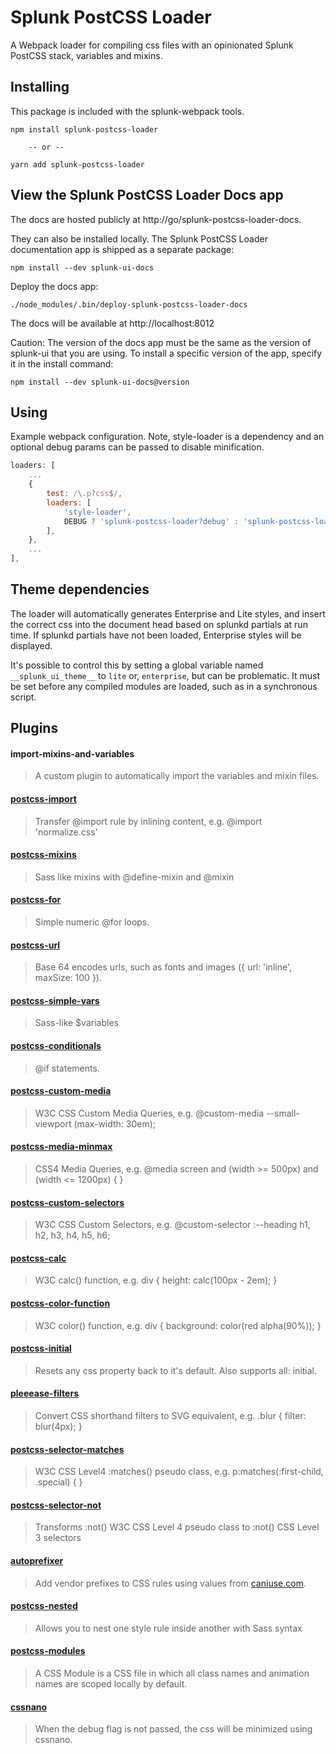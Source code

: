 Splunk PostCSS Loader
===============
A Webpack loader for compiling css files with an opinionated Splunk PostCSS stack, variables and
mixins.

Installing
-------
This package is included with the splunk-webpack tools.
```
npm install splunk-postcss-loader

    -- or --

yarn add splunk-postcss-loader
```

View the Splunk PostCSS Loader Docs app
------------
The docs are hosted publicly at http://go/splunk-postcss-loader-docs.

They can also be installed locally. The Splunk PostCSS Loader documentation app is shipped as a separate package:
```
npm install --dev splunk-ui-docs
```

Deploy the docs app:
```
./node_modules/.bin/deploy-splunk-postcss-loader-docs
```

The docs will be available at http://localhost:8012

Caution: The version of the docs app must be the same as the version of splunk-ui that you are using. To install a specific version of the app, specify it in the install command:
```
npm install --dev splunk-ui-docs@version
```

Using
-------
Example webpack configuration. Note, style-loader is a dependency and an optional debug params
can be passed to disable minification.
``` js
loaders: [
    ...
    {
        test: /\.p?css$/,
        loaders: [
            'style-loader',
            DEBUG ? 'splunk-postcss-loader?debug' : 'splunk-postcss-loader',
        ],
    },
    ...
],
```


Theme dependencies
-------
The loader will automatically generates Enterprise and Lite styles, and insert the correct css
into the document head based on splunkd partials at run time. If splunkd partials have not been
loaded, Enterprise styles will be displayed.

It's possible to control this by setting a global variable named `__splunk_ui_theme__` to `lite` or,
`enterprise`, but can be problematic. It must be set before any compiled modules are loaded,
such as in a synchronous script.


Plugins
------
#### import-mixins-and-variables
> A custom plugin to automatically import the variables and mixin files.

#### [postcss-import](https://github.com/postcss/postcss-import)
> Transfer @import rule by inlining content, e.g. @import 'normalize.css'

#### [postcss-mixins](https://github.com/postcss/postcss-mixins)
> Sass like mixins with @define-mixin and @mixin

#### [postcss-for](https://github.com/antyakushev/postcss-for)
> Simple numeric @for loops.

#### [postcss-url](https://github.com/postcss/postcss-url)
> Base 64 encodes urls, such as fonts and images ({ url: 'inline', maxSize: 100 }).

#### [postcss-simple-vars](https://github.com/postcss/postcss-simple-vars)
> Sass-like $variables

#### [postcss-conditionals](https://github.com/andyjansson/postcss-conditionals)
> @if statements.

#### [postcss-custom-media](https://github.com/postcss/postcss-custom-media)
> W3C CSS Custom Media Queries, e.g. @custom-media --small-viewport (max-width: 30em);

#### [postcss-media-minmax](https://github.com/postcss/postcss-media-minmax)
> CSS4 Media Queries, e.g. @media screen and (width >= 500px) and (width <= 1200px) { }

#### [postcss-custom-selectors](https://github.com/postcss/postcss-custom-selectors)
> W3C CSS Custom Selectors, e.g. @custom-selector :--heading h1, h2, h3, h4, h5, h6;

#### [postcss-calc](https://github.com/postcss/postcss-calc)
> W3C calc() function, e.g. div { height: calc(100px - 2em); }

#### [postcss-color-function](https://github.com/postcss/postcss-color-function)
> W3C color() function, e.g. div { background: color(red alpha(90%)); }

#### [postcss-initial](https://github.com/maximkoretskiy/postcss-initial)
> Resets any css property back to it's default. Also supports all: initial.

#### [pleeease-filters](https://github.com/iamvdo/pleeease-filters)
> Convert CSS shorthand filters to SVG equivalent, e.g. .blur { filter: blur(4px); }

#### [postcss-selector-matches](https://github.com/postcss/postcss-selector-matches)
> W3C CSS Level4 :matches() pseudo class, e.g. p:matches(:first-child, .special) { }

#### [postcss-selector-not](https://github.com/postcss/postcss-selector-not)
> Transforms :not() W3C CSS Level 4 pseudo class to :not() CSS Level 3 selectors

#### [autoprefixer](https://github.com/postcss/autoprefixer)
> Add vendor prefixes to CSS rules using values from [caniuse.com](http://caniuse.com).

#### [postcss-nested](https://github.com/postcss/postcss-nested)
> Allows you to nest one style rule inside another with Sass syntax

#### [postcss-modules](https://github.com/css-modules/css-modules)
> A CSS Module is a CSS file in which all class names and animation names are
scoped locally by default.

#### [cssnano](https://github.com/ben-eb/cssnano)
> When the debug flag is not passed, the css will be minimized using cssnano.
